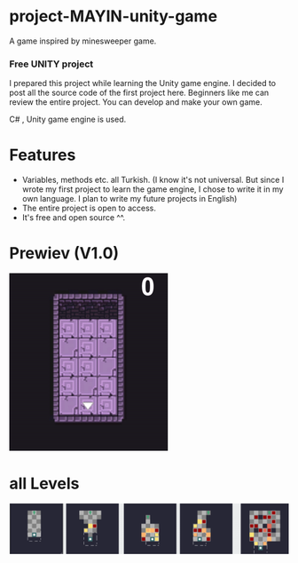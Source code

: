 # project-MAYIN-unity-game
A game inspired by minesweeper game.

### Free UNITY project

I prepared this project while learning the Unity game engine. I decided to post all the source code of the first project here. Beginners like me can review the entire project. You can develop and make your own game.

C# , Unity game engine is used.

# Features

- Variables, methods etc. all Turkish. (I know it's not universal. But since I wrote my first project to learn the game engine, I chose to write it in my own language. I plan to write my future projects in English)
- The entire project is open to access.
- It's free and open source ^^.

# Prewiev (V1.0)

![](https://raw.githubusercontent.com/OIHD/project-MAYIN-unity-game/main/prewiev%20images/v1-0.gif)

# all Levels

![](https://raw.githubusercontent.com/OIHD/project-MAYIN-unity-game/main/prewiev%20images/levels.png)

